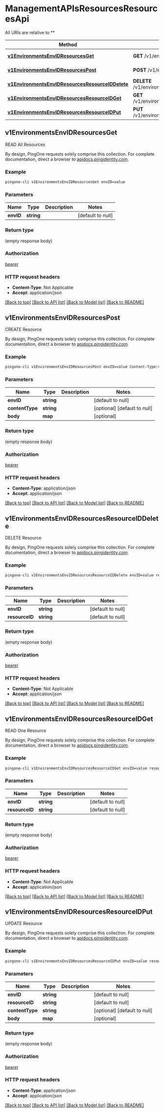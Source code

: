 # ManagementAPIsResourcesResourcesApi

All URIs are relative to **

Method | HTTP request | Description
------------- | ------------- | -------------
[**v1EnvironmentsEnvIDResourcesGet**](ManagementAPIsResourcesResourcesApi.md#v1EnvironmentsEnvIDResourcesGet) | **GET** /v1/environments/{envID}/resources | READ All Resources
[**v1EnvironmentsEnvIDResourcesPost**](ManagementAPIsResourcesResourcesApi.md#v1EnvironmentsEnvIDResourcesPost) | **POST** /v1/environments/{envID}/resources | CREATE Resource
[**v1EnvironmentsEnvIDResourcesResourceIDDelete**](ManagementAPIsResourcesResourcesApi.md#v1EnvironmentsEnvIDResourcesResourceIDDelete) | **DELETE** /v1/environments/{envID}/resources/{resourceID} | DELETE Resource
[**v1EnvironmentsEnvIDResourcesResourceIDGet**](ManagementAPIsResourcesResourcesApi.md#v1EnvironmentsEnvIDResourcesResourceIDGet) | **GET** /v1/environments/{envID}/resources/{resourceID} | READ One Resource
[**v1EnvironmentsEnvIDResourcesResourceIDPut**](ManagementAPIsResourcesResourcesApi.md#v1EnvironmentsEnvIDResourcesResourceIDPut) | **PUT** /v1/environments/{envID}/resources/{resourceID} | UPDATE Resource



## v1EnvironmentsEnvIDResourcesGet

READ All Resources

By design, PingOne requests solely comprise this collection. For complete documentation, direct a browser to <a href='https://apidocs.pingidentity.com/pingone/platform/v1/api/'>apidocs.pingidentity.com</a>.

### Example

```bash
pingone-cli v1EnvironmentsEnvIDResourcesGet envID=value
```

### Parameters


Name | Type | Description  | Notes
------------- | ------------- | ------------- | -------------
 **envID** | **string** |  | [default to null]

### Return type

(empty response body)

### Authorization

[bearer](../README.md#bearer)

### HTTP request headers

- **Content-Type**: Not Applicable
- **Accept**: application/json

[[Back to top]](#) [[Back to API list]](../README.md#documentation-for-api-endpoints) [[Back to Model list]](../README.md#documentation-for-models) [[Back to README]](../README.md)


## v1EnvironmentsEnvIDResourcesPost

CREATE Resource

By design, PingOne requests solely comprise this collection. For complete documentation, direct a browser to <a href='https://apidocs.pingidentity.com/pingone/platform/v1/api/'>apidocs.pingidentity.com</a>.

### Example

```bash
pingone-cli v1EnvironmentsEnvIDResourcesPost envID=value Content-Type:value
```

### Parameters


Name | Type | Description  | Notes
------------- | ------------- | ------------- | -------------
 **envID** | **string** |  | [default to null]
 **contentType** | **string** |  | [optional] [default to null]
 **body** | **map** |  | [optional]

### Return type

(empty response body)

### Authorization

[bearer](../README.md#bearer)

### HTTP request headers

- **Content-Type**: application/json
- **Accept**: application/json

[[Back to top]](#) [[Back to API list]](../README.md#documentation-for-api-endpoints) [[Back to Model list]](../README.md#documentation-for-models) [[Back to README]](../README.md)


## v1EnvironmentsEnvIDResourcesResourceIDDelete

DELETE Resource

By design, PingOne requests solely comprise this collection. For complete documentation, direct a browser to <a href='https://apidocs.pingidentity.com/pingone/platform/v1/api/'>apidocs.pingidentity.com</a>.

### Example

```bash
pingone-cli v1EnvironmentsEnvIDResourcesResourceIDDelete envID=value resourceID=value
```

### Parameters


Name | Type | Description  | Notes
------------- | ------------- | ------------- | -------------
 **envID** | **string** |  | [default to null]
 **resourceID** | **string** |  | [default to null]

### Return type

(empty response body)

### Authorization

[bearer](../README.md#bearer)

### HTTP request headers

- **Content-Type**: Not Applicable
- **Accept**: application/json

[[Back to top]](#) [[Back to API list]](../README.md#documentation-for-api-endpoints) [[Back to Model list]](../README.md#documentation-for-models) [[Back to README]](../README.md)


## v1EnvironmentsEnvIDResourcesResourceIDGet

READ One Resource

By design, PingOne requests solely comprise this collection. For complete documentation, direct a browser to <a href='https://apidocs.pingidentity.com/pingone/platform/v1/api/'>apidocs.pingidentity.com</a>.

### Example

```bash
pingone-cli v1EnvironmentsEnvIDResourcesResourceIDGet envID=value resourceID=value
```

### Parameters


Name | Type | Description  | Notes
------------- | ------------- | ------------- | -------------
 **envID** | **string** |  | [default to null]
 **resourceID** | **string** |  | [default to null]

### Return type

(empty response body)

### Authorization

[bearer](../README.md#bearer)

### HTTP request headers

- **Content-Type**: Not Applicable
- **Accept**: application/json

[[Back to top]](#) [[Back to API list]](../README.md#documentation-for-api-endpoints) [[Back to Model list]](../README.md#documentation-for-models) [[Back to README]](../README.md)


## v1EnvironmentsEnvIDResourcesResourceIDPut

UPDATE Resource

By design, PingOne requests solely comprise this collection. For complete documentation, direct a browser to <a href='https://apidocs.pingidentity.com/pingone/platform/v1/api/'>apidocs.pingidentity.com</a>.

### Example

```bash
pingone-cli v1EnvironmentsEnvIDResourcesResourceIDPut envID=value resourceID=value Content-Type:value
```

### Parameters


Name | Type | Description  | Notes
------------- | ------------- | ------------- | -------------
 **envID** | **string** |  | [default to null]
 **resourceID** | **string** |  | [default to null]
 **contentType** | **string** |  | [optional] [default to null]
 **body** | **map** |  | [optional]

### Return type

(empty response body)

### Authorization

[bearer](../README.md#bearer)

### HTTP request headers

- **Content-Type**: application/json
- **Accept**: application/json

[[Back to top]](#) [[Back to API list]](../README.md#documentation-for-api-endpoints) [[Back to Model list]](../README.md#documentation-for-models) [[Back to README]](../README.md)

